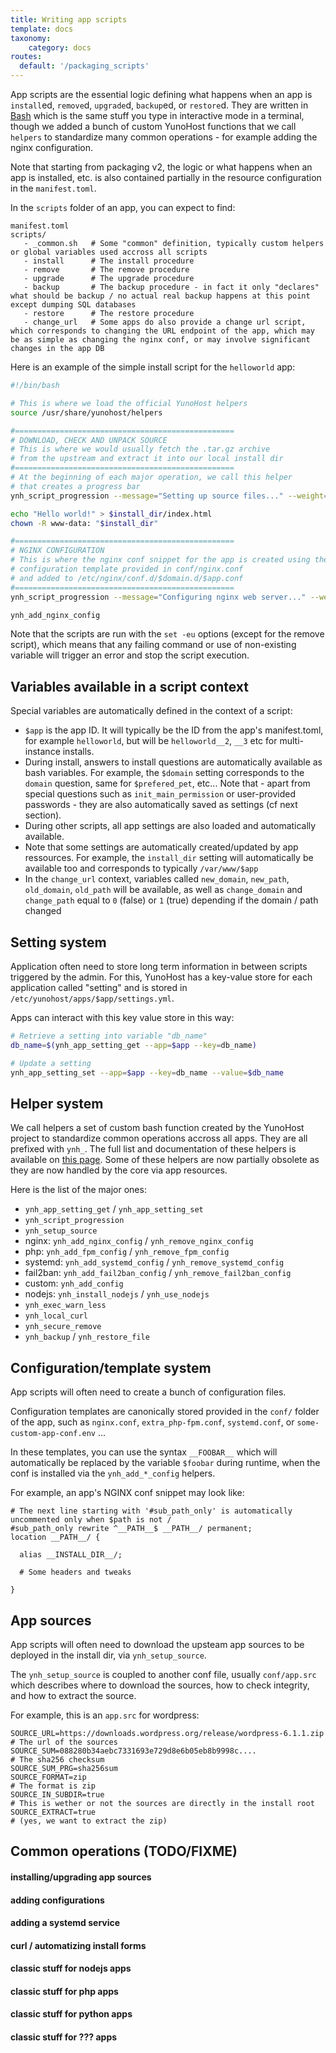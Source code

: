```yaml
---
title: Writing app scripts
template: docs
taxonomy:
    category: docs
routes:
  default: '/packaging_scripts'
---
```



App scripts are the essential logic defining what happens when an app is `install`ed, `remove`d, `upgrade`d, `backup`ed, or `restore`d. They are written in [Bash](https://en.wikipedia.org/wiki/Bash_(Unix_shell)) which is the same stuff you type in interactive mode in a terminal, though we added a bunch of custom YunoHost functions that we call `helpers` to standardize many common operations - for example adding the nginx configuration.

Note that starting from packaging v2, the logic or what happens when an app is installed, etc. is also contained partially in the resource configuration in the `manifest.toml`.

In the `scripts` folder of an app, you can expect to find:

```text
manifest.toml
scripts/
   - _common.sh   # Some "common" definition, typically custom helpers or global variables used accross all scripts
   - install      # The install procedure
   - remove       # The remove procedure
   - upgrade      # The upgrade procedure
   - backup       # The backup procedure - in fact it only "declares" what should be backup / no actual real backup happens at this point except dumping SQL databases
   - restore      # The restore procedure
   - change_url   # Some apps do also provide a change url script, which corresponds to changing the URL endpoint of the app, which may be as simple as changing the nginx conf, or may involve significant changes in the app DB
```

Here is an example of the simple install script for the `helloworld` app:

```bash
#!/bin/bash

# This is where we load the official YunoHost helpers
source /usr/share/yunohost/helpers

#=================================================
# DOWNLOAD, CHECK AND UNPACK SOURCE
# This is where we would usually fetch the .tar.gz archive 
# from the upstream and extract it into our local install dir
#=================================================
# At the beginning of each major operation, we call this helper
# that creates a progress bar
ynh_script_progression --message="Setting up source files..." --weight=1

echo "Hello world!" > $install_dir/index.html
chown -R www-data: "$install_dir"

#=================================================
# NGINX CONFIGURATION
# This is where the nginx conf snippet for the app is created using the
# configuration template provided in conf/nginx.conf
# and added to /etc/nginx/conf.d/$domain.d/$app.conf
#=================================================
ynh_script_progression --message="Configuring nginx web server..." --weight=1

ynh_add_nginx_config
```

Note that the scripts are run with the `set -eu` options (except for the remove script), which means that any failing command or use of non-existing variable will trigger an error and stop the script execution.


## Variables available in a script context

Special variables are automatically defined in the context of a script:

- `$app` is the app ID. It will typically be the ID from the app's manifest.toml, for example `helloworld`, but will be `helloworld__2`, `__3` etc for multi-instance installs.
- During install, answers to install questions are automatically available as bash variables. For example, the `$domain` setting corresponds to the `domain` question, same for `$prefered_pet`, etc... Note that - apart from special questions such as `init_main_permission` or user-provided passwords - they are also automatically saved as settings (cf next section).
- During other scripts, all app settings are also loaded and automatically available.
- Note that some settings are automatically created/updated by app ressources. For example, the `install_dir` setting will automatically be available too and corresponds to typically `/var/www/$app`
- In the `change_url` context, variables called `new_domain`, `new_path`, `old_domain`, `old_path` will be available, as well as `change_domain` and `change_path` equal to `0` (false) or `1` (true) depending if the domain / path changed


## Setting system

Application often need to store long term information in between scripts triggered by the admin. For this, YunoHost has a key-value store for each application called "setting" and is stored in `/etc/yunohost/apps/$app/settings.yml`.

Apps can interact with this key value store in this way:

```bash
# Retrieve a setting into variable "db_name"
db_name=$(ynh_app_setting_get --app=$app --key=db_name)

# Update a setting
ynh_app_setting_set --app=$app --key=db_name --value=$db_name
```

## Helper system

We call helpers a set of custom bash function created by the YunoHost project to standardize common operations accross all apps. They are all prefixed with `ynh_`. The full list and documentation of these helpers is available on [this page](/packaging_apps_helpers). Some of these helpers are now partially obsolete as they are now handled by the core via app resources.

Here is the list of the major ones:

- `ynh_app_setting_get` / `ynh_app_setting_set`
- `ynh_script_progression`
- `ynh_setup_source`
- nginx: `ynh_add_nginx_config` / `ynh_remove_nginx_config`
- php: `ynh_add_fpm_config` / `ynh_remove_fpm_config`
- systemd: `ynh_add_systemd_config` / `ynh_remove_systemd_config`
- fail2ban: `ynh_add_fail2ban_config` / `ynh_remove_fail2ban_config`
- custom: `ynh_add_config`
- nodejs: `ynh_install_nodejs` / `ynh_use_nodejs`
- `ynh_exec_warn_less`
- `ynh_local_curl`
- `ynh_secure_remove`
- `ynh_backup` / `ynh_restore_file`

## Configuration/template system

App scripts will often need to create a bunch of configuration files.

Configuration templates are canonically stored provided in the `conf/` folder of the app, such as `nginx.conf`, `extra_php-fpm.conf`, `systemd.conf`, or `some-custom-app-conf.env` ...

In these templates, you can use the syntax `__FOOBAR__` which will automatically be replaced by the variable `$foobar` during runtime, when the conf is installed via the `ynh_add_*_config` helpers.

For example, an app's NGINX conf snippet may look like:

```text
# The next line starting with '#sub_path_only' is automatically uncommented only when $path is not /
#sub_path_only rewrite ^__PATH__$ __PATH__/ permanent;
location __PATH__/ {

  alias __INSTALL_DIR__/;

  # Some headers and tweaks

}
```


## App sources

App scripts will often need to download the upsteam app sources to be deployed in the install dir, via `ynh_setup_source`.

The `ynh_setup_source` is coupled to another conf file, usually `conf/app.src` which describes where to download the sources, how to check integrity, and how to extract the source.

For example, this is an `app.src` for wordpress:

```text
SOURCE_URL=https://downloads.wordpress.org/release/wordpress-6.1.1.zip  # The url of the sources
SOURCE_SUM=088280b34aebc7331693e729d8e6b05eb8b9998c....                 # The sha256 checksum
SOURCE_SUM_PRG=sha256sum
SOURCE_FORMAT=zip                                                       # The format is zip
SOURCE_IN_SUBDIR=true                                                   # This is wether or not the sources are directly in the install root
SOURCE_EXTRACT=true                                                     # (yes, we want to extract the zip)
```


## Common operations (TODO/FIXME)

#### installing/upgrading app sources
#### adding configurations
#### adding a systemd service
#### curl / automatizing install forms
#### classic stuff for nodejs apps
#### classic stuff for php apps
#### classic stuff for python apps
#### classic stuff for ??? apps
